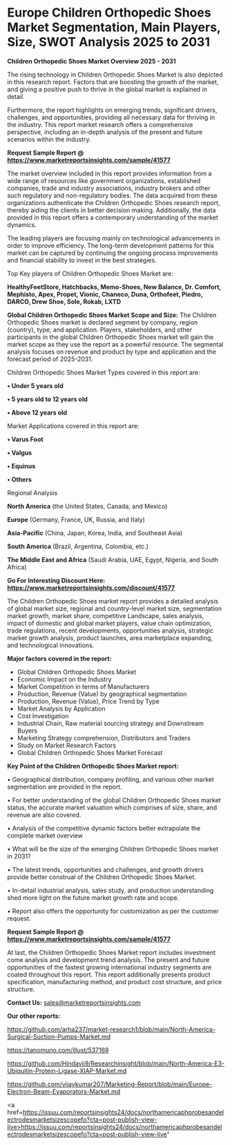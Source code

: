 # Europe Children Orthopedic Shoes Market Segmentation, Main Players, Size, SWOT Analysis 2025 to 2031

<Strong> Children Orthopedic Shoes Market Overview 2025 - 2031</strong>

The rising technology in Children Orthopedic Shoes Market is also depicted in this research report. Factors that are boosting the growth of the market, and giving a positive push to thrive in the global market is explained in detail.

Furthermore, the report highlights on emerging trends, significant drivers, challenges, and opportunities, providing all necessary data for thriving in the industry. This report market research offers a comprehensive perspective, including an in-depth analysis of the present and future scenarios within the industry.

<strong>Request Sample Report @ <a href=https://www.marketreportsinsights.com/sample/41577>https://www.marketreportsinsights.com/sample/41577</a></strong>

The market overview included in this report provides information from a wide range of resources like government organizations, established companies, trade and industry associations, industry brokers and other such regulatory and non-regulatory bodies. The data acquired from these organizations authenticate the Children Orthopedic Shoes research report, thereby aiding the clients in better decision making. Additionally, the data provided in this report offers a contemporary understanding of the market dynamics.

The leading players are focusing mainly on technological advancements in order to improve efficiency. The long-term development patterns for this market can be captured by continuing the ongoing process improvements and financial stability to invest in the best strategies.

Top Key players of Children Orthopedic Shoes Market are:

<strong>HealthyFeetStore, Hatchbacks, Memo-Shoes, New Balance, Dr. Comfort, Mephisto, Apex, Propet, Vionic, Chaneco, Duna, Orthofeet, Piedro, DARCO, Drew Shoe, Sole, Rokab, LXTD</strong>

<strong><b>Global Children Orthopedic Shoes Market Scope and Size:</b></strong>
The Children Orthopedic Shoes market is declared segment by company, region (country), type, and application. Players, stakeholders, and other participants in the global Children Orthopedic Shoes market will gain the market scope as they use the report as a powerful resource. The segmental analysis focuses on revenue and product by type and application and the forecast period of 2025-2031.

Children Orthopedic Shoes Market Types covered in this report are:

<strong>•  Under 5 years old

•  5 years old to 12 years old

•  Above 12 years old</strong>

Market Applications covered in this report are:

<strong>•  Varus Foot

•  Valgus

•  Equinus

•  Others</strong> 

Regional Analysis

<strong>North America</strong> (the United States, Canada, and Mexico)

<strong>Europe</strong> (Germany, France, UK, Russia, and Italy)

<strong>Asia-Pacific</strong> (China, Japan, Korea, India, and Southeast Asia)

<strong>South America</strong> (Brazil, Argentina, Colombia, etc.)

<strong>The Middle East and Africa</strong> (Saudi Arabia, UAE, Egypt, Nigeria, and South Africa)

<strong>Go For Interesting Discount Here: <a href=https://www.marketreportsinsights.com/discount/41577>https://www.marketreportsinsights.com/discount/41577</a></strong>

The Children Orthopedic Shoes market report provides a detailed analysis of global market size, regional and country-level market size, segmentation market growth, market share, competitive Landscape, sales analysis, impact of domestic and global market players, value chain optimization, trade regulations, recent developments, opportunities analysis, strategic market growth analysis, product launches, area marketplace expanding, and technological innovations.

<strong><b>Major factors covered in the report:</b></strong>
<ul>
  <li>Global Children Orthopedic Shoes Market </li>
  <li>Economic Impact on the Industry</li>
  <li>Market Competition in terms of Manufacturers</li>
  <li>Production, Revenue (Value) by geographical segmentation</li>
  <li>Production, Revenue (Value), Price Trend by Type</li>
  <li>Market Analysis by Application</li>
  <li>Cost Investigation</li>
  <li>Industrial Chain, Raw material sourcing strategy and Downstream Buyers</li>
  <li>Marketing Strategy comprehension, Distributors and Traders</li>
  <li>Study on Market Research Factors</li>
  <li>Global Children Orthopedic Shoes Market Forecast</li>
</ul>

<strong><b>Key Point of the Children Orthopedic Shoes Market report:</b></strong>

• Geographical distribution, company profiling, and various other market segmentation are provided in the report.

• For better understanding of the global Children Orthopedic Shoes market status, the accurate market valuation which comprises of size, share, and revenue are also covered.

• Analysis of the competitive dynamic factors better extrapolate the complete market overview

• What will be the size of the emerging Children Orthopedic Shoes market in 2031?

• The latest trends, opportunities and challenges, and growth drivers provide better construal of the Children Orthopedic Shoes Market.

• In-detail industrial analysis, sales study, and production understanding shed more light on the future market growth rate and scope.

• Report also offers the opportunity for customization as per the customer request.

<strong>Request Sample Report @ <a href=https://www.marketreportsinsights.com/sample/41577>https://www.marketreportsinsights.com/sample/41577</a></strong>

At last, the Children Orthopedic Shoes Market report includes investment come analysis and development trend analysis. The present and future opportunities of the fastest growing international industry segments are coated throughout this report. This report additionally presents product specification, manufacturing method, and product cost structure, and price structure.

<strong>Contact Us:</strong>
sales@marketreportsinsights.com

<strong>Our other reports:</strong>

<a href=https://github.com/arha237/market-research1/blob/main/North-America-Surgical-Suction-Pumps-Market.md>https://github.com/arha237/market-research1/blob/main/North-America-Surgical-Suction-Pumps-Market.md</a>

<a href=https://tanomuno.com/illust/537169>https://tanomuno.com/illust/537169</a>

<a href=https://github.com/Hindavii9/Researchinsight/blob/main/North-America-E3-Ubiquitin-Protein-Ligase-XIAP-Market.md>https://github.com/Hindavii9/Researchinsight/blob/main/North-America-E3-Ubiquitin-Protein-Ligase-XIAP-Market.md</a>

<a href=https://github.com/vijaykumar207/Marketing-Report/blob/main/Europe-Electron-Beam-Evaporators-Market.md>https://github.com/vijaykumar207/Marketing-Report/blob/main/Europe-Electron-Beam-Evaporators-Market.md</a>

<a href=https://issuu.com/reportsinsights24/docs/northamericaphprobesandelectrodesmarketsizescopefo?cta=post-publish-view-live>https://issuu.com/reportsinsights24/docs/northamericaphprobesandelectrodesmarketsizescopefo?cta=post-publish-view-live</a>"
